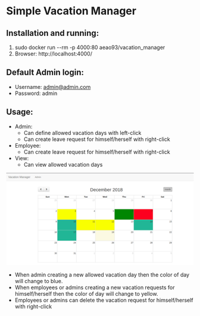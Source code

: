 # Simple Vacation Manager


## Installation and running:
1. sudo docker run --rm -p 4000:80 aeao93/vacation_manager
2. Browser: http://localhost:4000/

## Default Admin login:
  - Username: admin@admin.com
  - Password: admin

## Usage:
  - Admin:
    - Can define allowed vacation days with left-click
    - Can create leave request for himself/herself with right-click
  - Employee:
    - Can create leave request for himself/herself with right-click
  - View:
    - Can view allowed vacation days

![alt text](https://github.com/twothinking/vacation_manager/blob/master/Screenshot%20from%202018-12-19%2016-39-01.jpg)

- When admin creating a new allowed vacation day then the color of day will change to blue.
- When employees or admins creating a new vacation requests for himself/herself then the color of day will change to yellow.
- Employees or admins can delete the vacation request for himself/herself with right-click
